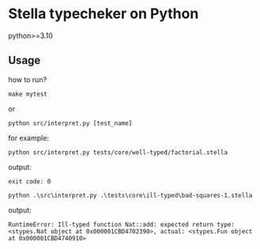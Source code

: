# Stella typecheker on Python
python>=3.10

## Usage
how to run?

`make mytest`

or 

`python src/interpret.py [test_name]`

for example:

`python src/interpret.py tests/core/well-typed/factorial.stella`

output:
```
exit code: 0
```

`python .\src\interpret.py .\tests\core\ill-typed\bad-squares-1.stella`

output:
```
RuntimeError: Ill-typed function Nat::add: expected return type: <stypes.Nat object at 0x000001CBD4702390>, actual: <stypes.Fun object at 0x000001CBD4740910>
```
